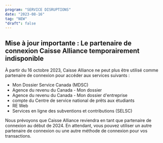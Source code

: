 ```yaml
---
program: "SERVICE DISRUPTIONS"
date: "2023-08-16"
tag: "NEW"
"draft": false
---
```


## Mise à jour importante : Le partenaire de connexion Caisse Alliance temporairement indisponible 

À partir du 16 octobre 2023, Caisse Alliance ne peut plus être utilisé comme partenaire de connexion pour accéder aux services suivants :

- Mon Dossier Service Canada (MDSC)
- Agence du revenu du Canada - Mon dossier
- Agence du revenu du Canada - Mon dossier d'entreprise
- compte du Centre de service national de prêts aux étudiants
- RE Web
- Services en ligne des subventions et contributions (SELSC)

Nous prévoyons que Caisse Alliance reviendra en tant que partenaire de connexion au début de 2024. En attendant, vous pouvez utiliser un autre partenaire de connexion ou une autre méthode de connexion pour vos transactions.